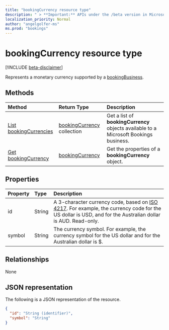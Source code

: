 ```yaml
---
title: "bookingCurrency resource type"
description: " > **Important:** APIs under the /beta version in Microsoft Graph are in preview and are subject to change. Use of these APIs in production applications is not supported."
localization_priority: Normal
author: "angelgolfer-ms"
ms.prod: "bookings"
---
```


# bookingCurrency resource type

 [!INCLUDE [beta-disclaimer](../../includes/beta-disclaimer.md)]
 
Represents a monetary currency supported by a [bookingBusiness](bookingbusiness.md).


## Methods

| Method		   | Return Type	|Description|
|:---------------|:--------|:----------|
|[List bookingCurrencies](../api/bookingcurrency-list.md) | [bookingCurrency](bookingcurrency.md) collection |Get a list of **bookingCurrency** objects available to a Microsoft Bookings business.|
|[Get bookingCurrency](../api/bookingcurrency-get.md) | [bookingCurrency](bookingcurrency.md) |Get the properties of a **bookingCurrency** object.|


## Properties
| Property	   | Type	|Description|
|:---------------|:--------|:----------|
|id|String| A 3-character currency code, based on [ISO 4217](https://www.iso.org/iso-4217-currency-codes.html). For example, the currency code for the US dollar is USD, and for the Australian dollar is AUD. Read-only.|
|symbol|String| The currency symbol. For example, the currency symbol for the US dollar and for the Australian dollar is $.  |

## Relationships
None


## JSON representation

The following is a JSON representation of the resource.

<!-- {
  "blockType": "resource",
  "optionalProperties": [

  ],
  "@odata.type": "microsoft.graph.bookingCurrency"
}-->

```json
{
  "id": "String (identifier)",
  "symbol": "String"
}

```

<!-- uuid: 8fcb5dbc-d5aa-4681-8e31-b001d5168d79
2015-10-25 14:57:30 UTC -->
<!--
{
  "type": "#page.annotation",
  "description": "bookingCurrency resource",
  "keywords": "",
  "section": "documentation",
  "tocPath": "",
  "suppressions": [
    "Error: /api-reference/beta/resources/bookingcurrency.md:\r\n      Exception processing links.\r\n    System.ArgumentException: Link Definition was null. Link text: !INCLUDE [beta-disclaimer](../../includes/beta-disclaimer.md)\r\n      at ApiDoctor.Validation.DocFile.get_LinkDestinations()\r\n      at ApiDoctor.Validation.DocSet.ValidateLinks(Boolean includeWarnings, String[] relativePathForFiles, IssueLogger issues, Boolean requireFilenameCaseMatch, Boolean printOrphanedFiles)"
  ]
}
-->
